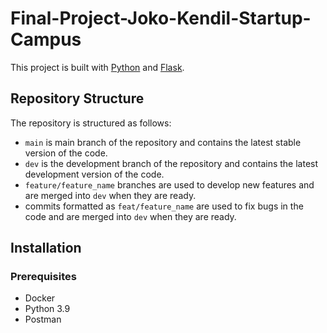 # Final-Project-Joko-Kendil-Startup-Campus

This project is built with [Python](https://www.python.org/) and [Flask](https://flask.palletsprojects.com/en/2.2.x/).

## Repository Structure

The repository is structured as follows:

- `main` is main branch of the repository and contains the latest stable version of the code.
- `dev` is the development branch of the repository and contains the latest development version of the code.
- `feature/feature_name` branches are used to develop new features and are merged into `dev` when they are ready.
- commits formatted as `feat/feature_name` are used to fix bugs in the code and are merged into `dev` when they are ready.

## Installation

### Prerequisites

- Docker
- Python 3.9
- Postman
